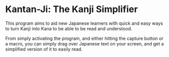 # Kantan-Ji: The Kanji Simplifier
This program aims to aid new Japanese learners with quick and easy ways to turn Kanji into Kana to be able to be read and understood.

From simply activating the program, and either hitting the capture button or a macro, you can simply drag over Japanese text on your screen, and get a simplified version of it to easily read.
